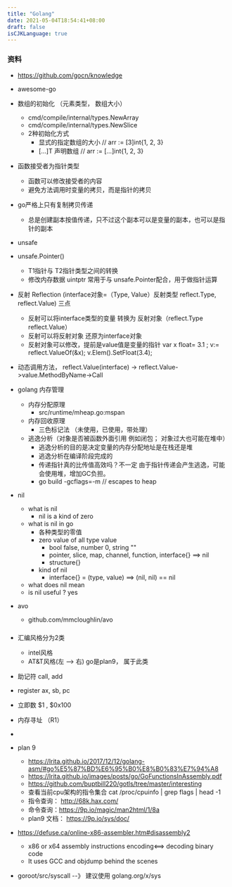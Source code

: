 ```yaml
---
title: "Golang"
date: 2021-05-04T18:54:41+08:00
draft: false
isCJKLanguage: true
---
```


### 资料
+ https://github.com/gocn/knowledge
+ awesome-go


+ 数组的初始化 （元素类型， 数组大小）
    + cmd/compile/internal/types.NewArray
    + cmd/compile/internal/types.NewSlice
    + 2种初始化方式
        + 显式的指定数组的大小 // arr := [3]int{1, 2, 3}
        + [...]T 声明数组 // arr := [...]int{1, 2, 3}

+ 函数接受者为指针类型
  + 函数可以修改接受者的内容
  + 避免方法调用时变量的拷贝，而是指针的拷贝
+ go严格上只有复制拷贝传递
  + 总是创建副本按值传递，只不过这个副本可以是变量的副本，也可以是指针的副本

+ unsafe
+ unsafe.Pointer()
  + T1指针与 T2指针类型之间的转换
  + 修改内存数据 uintptr 常用于与 unsafe.Pointer配合，用于做指针运算

+ 反射 Reflection (interface对象=（Type, Value）反射类型 reflect.Type, reflect.Value)  三点
    + 反射可以将interface类型的变量 转换为 反射对象（reflect.Type reflect.Value）
    + 反射可以将反射对象 还原为interface对象
    + 反射对象可以修改，提前是value值是变量的指针  var x float= 3.1 ; v:= reflect.ValueOf(&x); v.Elem().SetFloat(3.4);
+ 动态调用方法， reflect.Value(interface) -> reflect.Value->value.MethodByName->Call

+ golang 内存管理
    + 内存分配原理
        + src/runtime/mheap.go:mspan
    + 内存回收原理
        + 三色标记法 （未使用，已使用，带处理）
    + 逃逸分析（对象是否被函数外面引用 例如闭包； 对象过大也可能在堆中）
        + 逃逸分析的目的是决定变量的内存分配地址是在栈还是堆
        + 逃逸分析在编译阶段完成的
        + 传递指针真的比传值高效吗？不一定 由于指针传递会产生逃逸，可能会使用堆，增加GC负担。
        + go build -gcflags=-m // escapes to heap


+ nil
    + what is nil
        + nil is a kind of zero
    + what is nil in go
        + 各种类型的零值
        + zero value of all type value
            + bool false, number 0, string ""
            + pointer, slice, map, channel, function, interface{} ==> nil
            + structure{}
        + kind of nil 
            + interface{} = (type, value) ==> (nil, nil) == nil 
    + what does nil mean
    + is nil useful ? yes

+ avo
    + github.com/mmcloughlin/avo

### 
+ 汇编风格分为2类
  + intel风格
  + AT&T风格(左 --> 右) go是plan9， 属于此类

+ 助记符    call, add
+ register  ax, sb, pc
+ 立即数 $1 , $0x100
+ 内存寻址 （R1）
+ 
+ plan 9
    + https://lrita.github.io/2017/12/12/golang-asm/#go%E5%87%BD%E6%95%B0%E8%B0%83%E7%94%A8
    + https://lrita.github.io/images/posts/go/GoFunctionsInAssembly.pdf
    + https://github.com/buptbill220/gotls/tree/master/interesting
    + 查看当前cpu架构的指令集合 cat /proc/cpuinfo | grep flags | head -1
    + 指令查询： http://68k.hax.com/
    + 命令查询：https://9p.io/magic/man2html/1/8a
    + plan9 文档： https://9p.io/sys/doc/
+ https://defuse.ca/online-x86-assembler.htm#disassembly2
  +  x86 or x64 assembly instructions encoding<==> decoding binary code
  +  It uses GCC and objdump behind the scenes

+ goroot/src/syscall --》 建议使用 golang.org/x/sys 


